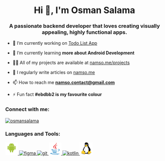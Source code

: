 <h1 align="center">Hi 👋, I'm Osman Salama</h1>
<h3 align="center">A passionate backend developer that loves creating visually appealing, highly functional apps.</h3>

- 🔭 I’m currently working on [Todo List App](https://github.com/OsmanSalama/TodoListApp/)

- 🌱 I’m currently learning **more about Android Development**

- 👨‍💻 All of my projects are available at [namso.me/projects](https://namso.me/projects)

- 📝 I regularly write articles on [namso.me](namso.me)

- 📫 How to reach me **namso.contact@gmail.com**

- ⚡ Fun fact **#ebdbb2 is my favourite colour**

<h3 align="left">Connect with me:</h3>
<p align="left">
<a href="https://dev.to/osmansalama" target="blank"><img align="center" src="https://raw.githubusercontent.com/rahuldkjain/github-profile-readme-generator/master/src/images/icons/Social/devto.svg" alt="osmansalama" height="30" width="40" /></a>
</p>

<h3 align="left">Languages and Tools:</h3>
<p align="left"> <a href="https://developer.android.com" target="_blank" rel="noreferrer"> <img src="https://raw.githubusercontent.com/devicons/devicon/master/icons/android/android-original-wordmark.svg" alt="android" width="40" height="40"/> </a> <a href="https://www.figma.com/" target="_blank" rel="noreferrer"> <img src="https://www.vectorlogo.zone/logos/figma/figma-icon.svg" alt="figma" width="40" height="40"/> </a> <a href="https://git-scm.com/" target="_blank" rel="noreferrer"> <img src="https://www.vectorlogo.zone/logos/git-scm/git-scm-icon.svg" alt="git" width="40" height="40"/> </a> <a href="https://www.java.com" target="_blank" rel="noreferrer"> <img src="https://raw.githubusercontent.com/devicons/devicon/master/icons/java/java-original.svg" alt="java" width="40" height="40"/> </a> <a href="https://kotlinlang.org" target="_blank" rel="noreferrer"> <img src="https://www.vectorlogo.zone/logos/kotlinlang/kotlinlang-icon.svg" alt="kotlin" width="40" height="40"/> </a> <a href="https://www.linux.org/" target="_blank" rel="noreferrer"> <img src="https://raw.githubusercontent.com/devicons/devicon/master/icons/linux/linux-original.svg" alt="linux" width="40" height="40"/> </a> </p>
